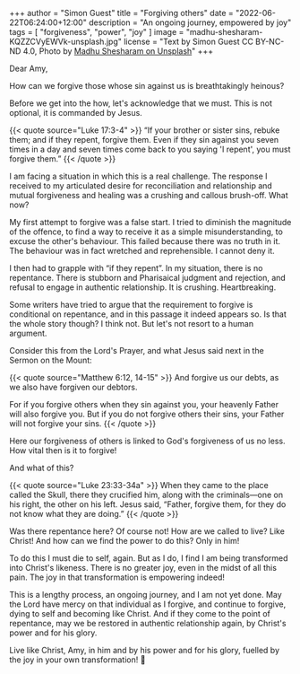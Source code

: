 +++
author = "Simon Guest"
title = "Forgiving others"
date = "2022-06-22T06:24:00+12:00"
description = "An ongoing journey, empowered by joy"
tags = [ "forgiveness", "power", "joy" ]
image = "madhu-shesharam-KQZZCVyEWVk-unsplash.jpg"
license = "Text by Simon Guest CC BY-NC-ND 4.0, Photo by [Madhu Shesharam on Unsplash](https://unsplash.com/photos/KQZZCVyEWVk)"
+++

Dear Amy,

How can we forgive those whose sin against us is breathtakingly heinous?

Before we get into the how, let's acknowledge that we must. This is not optional, it is commanded by Jesus.

{{< quote source="Luke 17:3-4" >}}
“If your brother or sister sins, rebuke them; and if they repent, forgive them. Even if they sin against you seven times in a day and seven times come back to you saying 'I repent', you must forgive them.”
{{< /quote >}}

I am facing a situation in which this is a real challenge. The response I received to my articulated desire for reconciliation and relationship and mutual forgiveness and healing was a crushing and callous brush-off. What now?

My first attempt to forgive was a false start. I tried to diminish the magnitude of the offence, to find a way to receive it as a simple misunderstanding, to excuse the other's behaviour. This failed because there was no truth in it. The behaviour was in fact wretched and reprehensible. I cannot deny it.

I then had to grapple with “if they repent”. In my situation, there is no repentance. There is stubborn and Pharisaical judgment and rejection, and refusal to engage in authentic relationship. It is crushing. Heartbreaking.

Some writers have tried to argue that the requirement to forgive is conditional on repentance, and in this passage it indeed appears so. Is that the whole story though? I think not. But let's not resort to a human argument.

Consider this from the Lord's Prayer, and what Jesus said next in the Sermon on the Mount:

{{< quote source="Matthew 6:12, 14-15" >}}
And forgive us our debts, as we also have forgiven our debtors.

For if you forgive others when they sin against you, your heavenly Father will also forgive you. But if you do not forgive others their sins, your Father will not forgive your sins.
{{< /quote >}}

Here our forgiveness of others is linked to God's forgiveness of us no less. How vital then is it to forgive!

And what of this?

{{< quote source="Luke 23:33-34a" >}}
When they came to the place called the Skull, there they crucified him, along with the criminals—one on his right, the other on his left. Jesus said, “Father, forgive them, for they do not know what they are doing.”
{{< /quote >}}

Was there repentance here? Of course not! How are we called to live? Like Christ! And how can we find the power to do this? Only in him!

To do this I must die to self, again. But as I do, I find I am being transformed into Christ's likeness. There is no greater joy, even in the midst of all this pain. The joy in that transformation is empowering indeed!

This is a lengthy process, an ongoing journey, and I am not yet done. May the Lord have mercy on that individual as I forgive, and continue to forgive, dying to self and becoming like Christ. And if they come to the point of repentance, may we be restored in authentic relationship again, by Christ's power and for his glory.

Live like Christ, Amy, in him and by his power and for his glory, fuelled by the joy in your own transformation! 🙏
